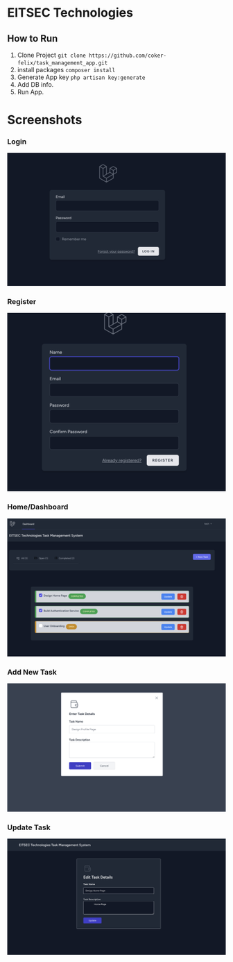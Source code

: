# EITSEC Technologies 

## How to Run
1. Clone Project `git clone https://github.com/coker-felix/task_management_app.git`
2. install packages `composer install`
3. Generate App key `php artisan key:generate`
4. Add DB info.
5. Run App.


# Screenshots
### Login
![login](screenshots/login.png)

### Register
![register](screenshots/register.png)

### Home/Dashboard
![dashboard](screenshots/home.png)


### Add New Task
![tasks](screenshots/new_task.png)


### Update Task
![tasks](screenshots/update_task.png)
